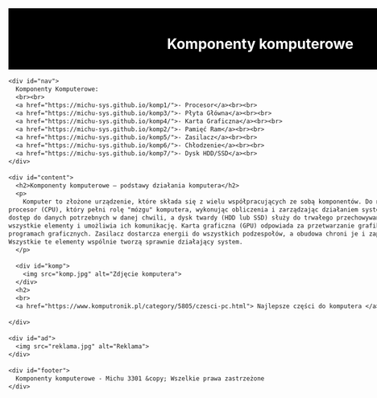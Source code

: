

<html lang="pl">
<head>
  <meta charset="utf-8">
  <title>Komponenty komputerowe</title>
  <meta name="description" content="Serwis prezentuje komponenty komputerowe. Sprawdź, czy znasz je wszystkie">
  <meta name="keywords" content="komputery, procesory, karty graficzne, GPU, CPU, płyta główna, ziemniak">
  <meta http-equiv="X-UA-Compatible" content="IE=edge,chrome=1">
  <style>
    #container {
      width: 1000px;
      margin: 0 auto;
    }
    #logo {
      background-color: black;
      color: white;
      text-align: center;
      padding: 15px;
    }
    #nav {
      float: left;
      background-color: lightgray;
      width: 120px;
      min-height: 850px;
      padding: 10px;
    }
    #content {
      float: left;
      padding: 20px;
      width: 640px;
    }
    #ad {
      float: left;
      width: 160px;
      min-height: 850px;
      padding: 10px;
      background-color: lightgray;
    }
    #footer {
      clear: both;
      background-color: black;
      color: white;
      text-align: center;
      padding: 20px;
    }
    #komp {
      float: center;
      width: 160px;
      min-height: 620px;
      padding: 10px;
 
      text-align: center;
    }
  </style>
</head>
<body>
  <div id="container">
    <div id="logo">
      <h1>Komponenty komputerowe</h1>
    </div>

    <div id="nav">
      Komponenty Komputerowe:
      <br><br>
      <a href="https://michu-sys.github.io/komp1/">- Procesor</a><br><br>
      <a href="https://michu-sys.github.io/komp3/">- Płyta Główna</a><br><br>
      <a href="https://michu-sys.github.io/komp4/">- Karta Graficzna</a><br><br>
      <a href="https://michu-sys.github.io/komp2/">- Pamięć Ram</a><br><br>
      <a href="https://michu-sys.github.io/komp5/">- Zasilacz</a><br><br>
      <a href="https://michu-sys.github.io/komp6/">- Chłodzenie</a><br><br>
      <a href="https://michu-sys.github.io/komp7/">- Dysk HDD/SSD</a><br>
    </div>

    <div id="content">
      <h2>Komponenty komputerowe – podstawy działania komputera</h2>
      <p>
        Komputer to złożone urządzenie, które składa się z wielu współpracujących ze sobą komponentów. Do najważniejszych z nich należy procesor (CPU), który pełni rolę "mózgu" komputera, wykonując obliczenia i zarządzając działaniem systemu. Pamięć RAM umożliwia szybki dostęp do danych potrzebnych w danej chwili, a dysk twardy (HDD lub SSD) służy do trwałego przechowywania informacji. Płyta główna łączy wszystkie elementy i umożliwia ich komunikację. Karta graficzna (GPU) odpowiada za przetwarzanie grafiki, co jest kluczowe w grach i programach graficznych. Zasilacz dostarcza energii do wszystkich podzespołów, a obudowa chroni je i zapewnia odpowiednią wentylację. Wszystkie te elementy wspólnie tworzą sprawnie działający system.
      </p>

      <div id="komp">
        <img src="komp.jpg" alt="Zdjęcie komputera">
      </div>
      <h2>
      <br>
      <a href="https://www.komputronik.pl/category/5805/czesci-pc.html"> Najlepsze części do komputera </a> <br />
      
    </div>

    <div id="ad">
      <img src="reklama.jpg" alt="Reklama">
    </div>

    <div id="footer">
      Komponenty komputerowe - Michu 3301 &copy; Wszelkie prawa zastrzeżone
    </div>
  </div>
</body>
</html>
